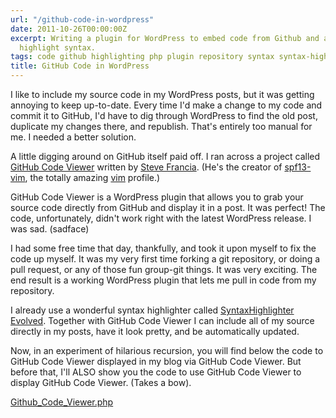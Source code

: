 ```yaml
---
url: "/github-code-in-wordpress"
date: 2011-10-26T00:00:00Z
excerpt: Writing a plugin for WordPress to embed code from Github and automatically
  highlight syntax.
tags: code github highlighting php plugin repository syntax syntax-highlighting wordpress
title: GitHub Code in WordPress
---
```


I like to include my source code in my WordPress posts, but it was
getting annoying to keep up-to-date. Every time I'd make a change to my
code and commit it to GitHub, I'd have to dig through WordPress to find
the old post, duplicate my changes there, and republish. That's entirely
too manual for me. I needed a better solution.

A little digging around on GitHub itself paid off. I ran across a
project called [GitHub Code Viewer][] written by [Steve Francia][].
(He's the creator of [spf13-vim][], the totally amazing [vim][]
profile.)

GitHub Code Viewer is a WordPress plugin that allows you to grab your
source code directly from GitHub and display it in a post. It was
perfect! The code, unfortunately, didn't work right with the latest
WordPress release. I was sad. (sadface)

I had some free time that day, thankfully, and took it upon myself to
fix the code up myself. It was my very first time forking a git
repository, or doing a pull request, or any of those fun group-git
things. It was very exciting. The end result is a working WordPress
plugin that lets me pull in code from my repository.

I already use a wonderful syntax highlighter called [SyntaxHighlighter
Evolved][]. Together with GitHub Code Viewer I can include all of my
source directly in my posts, have it look pretty, and be automatically
updated.

Now, in an experiment of hilarious recursion, you will find below the
code to GitHub Code Viewer displayed in my blog via GitHub Code Viewer.
But before that, I'll ALSO show you the code to use GitHub Code Viewer
to display GitHub Code Viewer. (Takes a bow).

[Github_Code_Viewer.php](//github.com/jamestomasino/wp_GitHub_Code_Viewer/blob/master/GitHub_Code_Viewer.php)

  [GitHub Code Viewer]: //github.com/spf13/wp_GitHub_Code_Viewer
  [Steve Francia]: //spf13.com/
  [spf13-vim]: //github.com/spf13/spf13-vim
  [vim]: //www.vim.org
  [SyntaxHighlighter Evolved]: //wordpress.org/extend/plugins/syntaxhighlighter/
